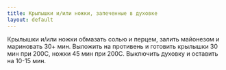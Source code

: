 ```yaml
---
title: Крылышки и/или ножки, запеченные в духовке
layout: default
---
```

Крылышки и/или ножки обмазать солью и перцем,
залить майонезом и мариновать 30+ мин. Выложить
на противень и готовить крылышки 30 мин при 200С,
ножки 45 мин при 200С. Выключить духовку и оставить
на 10-15 мин.
